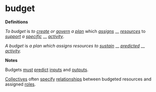 # budget

**Definitions**

_To budget_ is _to_ [_create_](https://github.com/gcassel/Modular-Organization-Terminology/blob/master/terms/create.md) _or_ [_govern_](https://github.com/gcassel/Modular-Organization-Terminology/blob/master/terms/govern.md) _a_ [_plan_](https://github.com/gcassel/Modular-Organization-Terminology/blob/master/terms/plan.md) which [_assigns_](https://github.com/gcassel/Modular-Organization-Terminology/blob/master/terms/assign.md) __ [_resources_](https://github.com/gcassel/Modular-Organization-Terminology/blob/master/terms/resource.md) to [_support_](https://github.com/gcassel/Modular-Organization-Terminology/blob/master/terms/support.md) _a_ [_specific_](https://github.com/gcassel/Modular-Organization-Terminology/blob/master/terms/specific.md) __ [_activity_](https://github.com/gcassel/Modular-Organization-Terminology/blob/master/terms/activity.md).

_A budget_ is _a plan which assigns resources to_ [_sustain_](sustain.md) __ [_predicted_](predict.md) __ [_activity_](activity.md)_._

**Notes**

Budgets [must](../../terms/must.md) [predict](predict.md) [inputs](input.md) and [outputs](output.md).

[Collectives](https://github.com/gcassel/Modular-Organization-Terminology/blob/master/terms/collective.md) often [specify](https://github.com/gcassel/Modular-Organization-Terminology/blob/master/terms/specification.md) [relationships](https://github.com/gcassel/Modular-Organization-Terminology/blob/master/terms/relate.md) between budgeted resources and assigned [roles](https://github.com/gcassel/Modular-Organization-Terminology/blob/master/terms/role.md).
